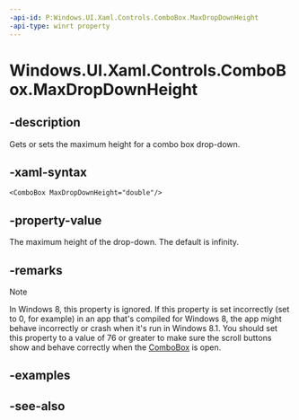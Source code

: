 ```yaml
---
-api-id: P:Windows.UI.Xaml.Controls.ComboBox.MaxDropDownHeight
-api-type: winrt property
---
```


<!-- Property syntax
public double MaxDropDownHeight { get;  set; }
-->

# Windows.UI.Xaml.Controls.ComboBox.MaxDropDownHeight

## -description
 Gets or sets the maximum height for a combo box drop-down. 



## -xaml-syntax
```xaml
<ComboBox MaxDropDownHeight="double"/>
```


## -property-value
The maximum height of the drop-down. The default is infinity.

## -remarks
> [!NOTE]
> In Windows 8, this property is ignored. If this property is set incorrectly (set to 0, for example) in an app that's compiled for Windows 8, the app might behave incorrectly or crash when it's run in Windows 8.1. You should set this property to a value of 76 or greater to make sure the scroll buttons show and behave correctly when the [ComboBox](combobox.md) is open.

## -examples

## -see-also
